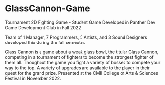 # GlassCannon-Game
Tournament 2D Fighting Game - Student Game Developed in Panther Dev Game Development Club in Fall 2022

Team of 1 Manager, 7 Programmers, 5 Artists, and 3 Sound Designers developed this during the fall semester.

Glass Cannon is a game about a weak glass bowl, the titular Glass Cannon, competing in a tournament of fighters to become the
strongest fighter of them all. Thoughout the game you fight a variety of bosses to compete your way to the top. A variety of
upgrades are available to the player in their quest for the grand prize. Presented at the CMII College of Arts & Sciences
Festival in November 2022.

